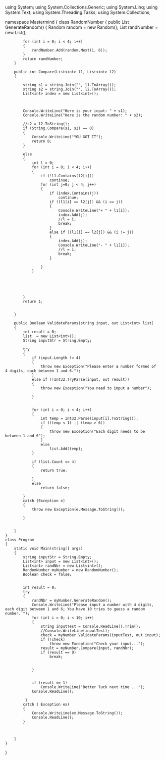 using System;
using System.Collections.Generic;
using System.Linq;
using System.Text;
using System.Threading.Tasks;
using System.Collections;

namespace Mastermind
{
    class RandomNumber
    {
        public List<int> GenerateRandom()
        {
            Random random = new Random();
            List<int> randNumber = new List<int>();

            for (int i = 0; i < 4; i++)
            {
                randNumber.Add(random.Next(1, 6));
            }
            return randNumber;
        }

        public int Compare(List<int> l1, List<int> l2)
        {

            string s1 = string.Join("", l1.ToArray());
            string s2 = string.Join("", l2.ToArray());
            List<int> index = new List<int>();
            


            Console.WriteLine("Here is your input: " + s1);
            Console.WriteLine("Here is the random number: " + s2);

            //s2 = l2.ToString();
            if (String.Compare(s1, s2) == 0)
            {
                Console.WriteLine("YOU GOT IT");
                return 0;
            }
            
            else
            {
                int l = 0;
                for (int i = 0; i < 4; i++)
                {
                    if (!l1.Contains(l2[i]))
                        continue;
                    for (int j=0; j < 4; j++)
                    {
                        if (index.Contains(j))
                            continue;
                        if ((l1[i] == l2[j]) && (i == j))
                        {
                            Console.WriteLine("+ " + l1[i]);
                            index.Add(j);
                            //l = i;
                            break;
                        }
                        else if ((l1[i] == l2[j]) && (i != j))
                        {
                            index.Add(j);
                            Console.WriteLine("- " + l1[i]);
                            //l = i;
                            break;
                        }

                    }
                }

                    
                
               
                    
            }
            return 1;

            
        }

        public Boolean ValidateParams(string input, out List<int> list)
        {
            int result = 0;
            list  = new List<int>();
            String inputStr = String.Empty;

            try
            {
                if (input.Length != 4)
                {
                    throw new Exception("Please enter a number formed of  4 digits, each between 1 and 6.");
                }
                else if (!Int32.TryParse(input, out result))
                {
                    throw new Exception("You need to input a number");

                }


                for (int i = 0; i < 4; i++)
                {
                    int temp = Int32.Parse(input[i].ToString());
                    if ((temp < 1) || (temp > 6))
                    {
                        throw new Exception("Each digit needs to be between 1 and 6");
                    }
                    else
                        list.Add(temp);
                }

                if (list.Count == 4)
                {
                    return true;

                }
                else
                    return false;

            }
            catch (Exception e)
            {
                throw new Exception(e.Message.ToString());
                
            }


        }
    }
    class Program
    {
        static void Main(string[] args)
        {
            string inputStr = String.Empty;
            List<int> input = new List<int>();
            List<int> randNbr = new List<int>();
            RandomNumber myNumber = new RandomNumber();
            Boolean check = false;


            int result = 0;
            try
            {
                randNbr = myNumber.GenerateRandom();
                Console.WriteLine("Please input a number with 4 digits, each digit between 1 and 6; You have 10 tries to guess a random number. ");
                for (int i = 0; i < 10; i++)
                {
                    string inputTest = Console.ReadLine().Trim();
                    //Console.WriteLine(inputTest);
                    check = myNumber.ValidateParams(inputTest, out input);
                    if (!check)
                        throw new Exception("Check your input...");
                    result = myNumber.Compare(input, randNbr);
                    if (result == 0)
                        break;


                }
                              
                
                if (result == 1)
                    Console.WriteLine("Better luck next time ...");
                Console.ReadLine();

             }
            catch ( Exception ex)
            {
                Console.WriteLine(ex.Message.ToString());
                Console.ReadLine();
            }

            
            
        }
    }
}
